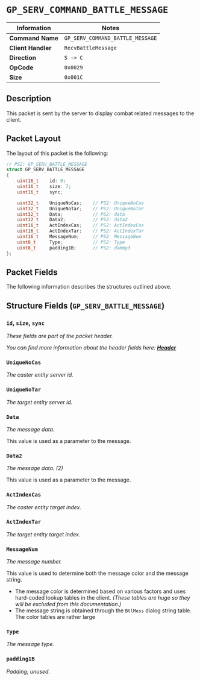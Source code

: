 # `GP_SERV_COMMAND_BATTLE_MESSAGE`

| Information               | Notes |
|---                        |---    |
| **Command Name**          | `GP_SERV_COMMAND_BATTLE_MESSAGE` |
| **Client Handler**        | `RecvBattleMessage` |
| **Direction**             | `S -> C` |
| **OpCode**                | `0x0029` |
| **Size**                  | `0x001C` |

## Description

This packet is sent by the server to display combat related messages to the client.

## Packet Layout

The layout of this packet is the following:

```cpp
// PS2: GP_SERV_BATTLE_MESSAGE
struct GP_SERV_BATTLE_MESSAGE
{
    uint16_t    id: 9;
    uint16_t    size: 7;
    uint16_t    sync;

    uint32_t    UniqueNoCas;    // PS2: UniqueNoCas
    uint32_t    UniqueNoTar;    // PS2: UniqueNoTar
    uint32_t    Data;           // PS2: data
    uint32_t    Data2;          // PS2: data2
    uint16_t    ActIndexCas;    // PS2: ActIndexCas
    uint16_t    ActIndexTar;    // PS2: ActIndexTar
    uint16_t    MessageNum;     // PS2: MessageNum
    uint8_t     Type;           // PS2: Type
    uint8_t     padding1B;      // PS2: dammy3
};
```

## Packet Fields

The following information describes the structures outlined above.

## Structure Fields (`GP_SERV_BATTLE_MESSAGE`)

### `id`, `size`, `sync`

_These fields are part of the packet header._

_You can find more information about the header fields here: [**Header**](/world/HEADER.md)_

### `UniqueNoCas`

_The caster entity server id._

### `UniqueNoTar`

_The target entity server id._

### `Data`

_The message data._

This value is used as a parameter to the message.

### `Data2`

_The message data. (2)_

This value is used as a parameter to the message.

### `ActIndexCas`

_The caster entity target index._

### `ActIndexTar`

_The target entity target index._

### `MessageNum`

_The message number._

This value is used to determine both the message color and the message string.

  - The message color is determined based on various factors and uses hard-coded lookup tables in the client. _(These tables are huge so they will be excluded from this documentation.)_
  - The message string is obtained through the `BtlMess` dialog string table. The color tables are rather large

### `Type`

_The message type._

### `padding1B`

_Padding; unused._
